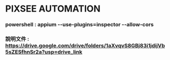 # PIXSEE AUTOMATION 
### powershell : appium --use-plugins=inspector --allow-cors
### 說明文件 : https://drive.google.com/drive/folders/1aXvqvS8GBj83i1jdijVb5sZESfhnSr2a?usp=drive_link

